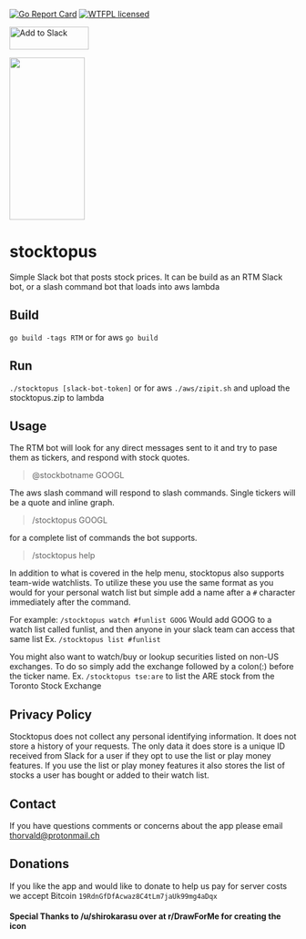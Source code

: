 [![Go Report Card](https://goreportcard.com/badge/github.com/thourfor/stocktopus)](https://goreportcard.com/report/github.com/thourfor/stocktopus)
[![WTFPL licensed](https://img.shields.io/badge/license-WTFPL-blue.svg)](https://github.com/thourfor/stocktopus/blob/master/LICENSE)

<a href="https://slack.com/oauth/authorize?scope=commands&client_id=15348769670.121517816146"><img alt="Add to Slack" height="40" width="139" src="https://platform.slack-edge.com/img/add_to_slack.png" srcset="https://platform.slack-edge.com/img/add_to_slack.png 1x, https://platform.slack-edge.com/img/add_to_slack@2x.png 2x" /></a>

<img src="https://github.com/thourfor/stocktopus/blob/master/stocktopus_cropped.png" height="285" width="132"/>

# stocktopus
Simple Slack bot that posts stock prices. It can be build as an RTM Slack bot, or a slash command bot that loads into aws lambda

## Build
`go build -tags RTM`
or for aws
`go build`

## Run
`./stocktopus [slack-bot-token]`
or for aws
`./aws/zipit.sh`
and upload the stocktopus.zip to lambda

## Usage
The RTM bot will look for any direct messages sent to it and try to pase them as tickers, and respond with stock quotes.
> @stockbotname GOOGL

The aws slash command will respond to slash commands. Single tickers will be a quote and inline graph. 
> /stocktopus GOOGL




for a complete list of commands the bot supports.
> /stocktopus help 

In addition to what is covered in the help menu, stocktopus also supports team-wide watchlists. To utilize these you use the same format as you would for your personal watch list but simple add a name after a `#` character immediately after the command.

For example:
`/stocktopus watch #funlist GOOG`
Would add GOOG to a watch list called funlist, and then anyone in your slack team can access that same list Ex. `/stocktopus list #funlist`

You might also want to watch/buy or lookup securities listed on non-US exchanges. To do so simply add the exchange followed by a colon(:) before the ticker name. 
Ex. `/stocktopus tse:are` to list the ARE stock from the Toronto Stock Exchange 

## Privacy Policy

Stocktopus does not collect any personal identifying information. It does not store a history of your requests. The only data it does store is a unique ID received from Slack for a user if they opt to use the list or play money features. If you use the list or play money features it also stores the list of stocks a user has bought or added to their watch list. 

## Contact

If you have questions comments or concerns about the app please email thorvald@protonmail.ch

## Donations

If you like the app and would like to donate to help us pay for server costs we accept Bitcoin `19RdnGfDfAcwaz8C4tLm7jaUk99mg4aDqx`

#### Special Thanks to /u/shirokarasu over at r/DrawForMe for creating the icon

